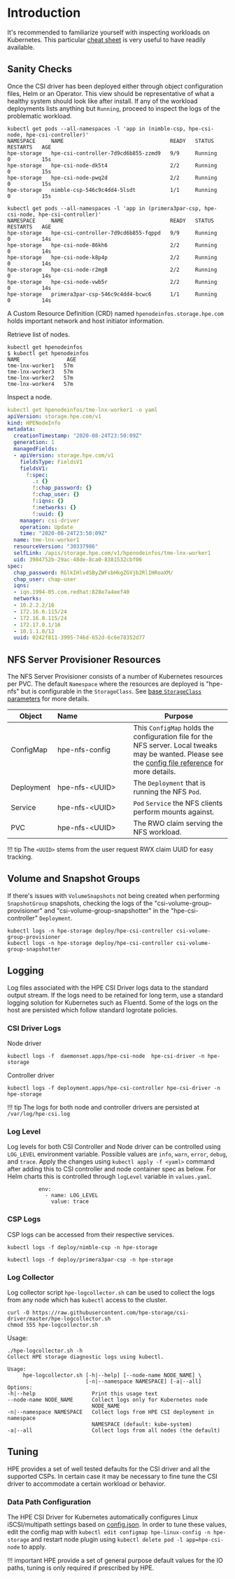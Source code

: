 # Introduction

It's recommended to familiarize yourself with inspecting workloads on Kubernetes. This particular [cheat sheet](https://kubernetes.io/docs/reference/kubectl/cheatsheet/#interacting-with-running-pods) is very useful to have readily available. 

## Sanity Checks

Once the CSI driver has been deployed either through object configuration files, Helm or an Operator. This view should be representative of what a healthy system should look like after install. If any of the workload deployments lists anything but `Running`, proceed to inspect the logs of the problematic workload.

```text fct_label="HPE Alletra 5000/6000 and Nimble Storage"
kubectl get pods --all-namespaces -l 'app in (nimble-csp, hpe-csi-node, hpe-csi-controller)'
NAMESPACE     NAME                                  READY   STATUS    RESTARTS   AGE
hpe-storage   hpe-csi-controller-7d9cd6b855-zzmd9   9/9     Running   0          15s
hpe-storage   hpe-csi-node-dk5t4                    2/2     Running   0          15s
hpe-storage   hpe-csi-node-pwq2d                    2/2     Running   0          15s
hpe-storage   nimble-csp-546c9c4dd4-5lsdt           1/1     Running   0          15s
```

```text fct_label="HPE Alletra 9000, Primera and 3PAR"
kubectl get pods --all-namespaces -l 'app in (primera3par-csp, hpe-csi-node, hpe-csi-controller)'
NAMESPACE     NAME                                  READY   STATUS    RESTARTS   AGE
hpe-storage   hpe-csi-controller-7d9cd6b855-fqppd   9/9     Running   0          14s
hpe-storage   hpe-csi-node-86kh6                    2/2     Running   0          14s
hpe-storage   hpe-csi-node-k8p4p                    2/2     Running   0          14s
hpe-storage   hpe-csi-node-r2mg8                    2/2     Running   0          14s
hpe-storage   hpe-csi-node-vwb5r                    2/2     Running   0          14s
hpe-storage   primera3par-csp-546c9c4dd4-bcwc6      1/1     Running   0          14s
```

A Custom Resource Definition (CRD) named `hpenodeinfos.storage.hpe.com` holds important network and host initiator information. 

Retrieve list of nodes.

```text
kubectl get hpenodeinfos
$ kubectl get hpenodeinfos
NAME               AGE
tme-lnx-worker1   57m
tme-lnx-worker3   57m
tme-lnx-worker2   57m
tme-lnx-worker4   57m
```

Inspect a node.

```yaml
kubectl get hpenodeinfos/tme-lnx-worker1 -o yaml
apiVersion: storage.hpe.com/v1
kind: HPENodeInfo
metadata:
  creationTimestamp: "2020-08-24T23:50:09Z"
  generation: 1
  managedFields:
  - apiVersion: storage.hpe.com/v1
    fieldsType: FieldsV1
    fieldsV1:
      f:spec:
        .: {}
        f:chap_password: {}
        f:chap_user: {}
        f:iqns: {}
        f:networks: {}
        f:uuid: {}
    manager: csi-driver
    operation: Update
    time: "2020-08-24T23:50:09Z"
  name: tme-lnx-worker1
  resourceVersion: "30337986"
  selfLink: /apis/storage.hpe.com/v1/hpenodeinfos/tme-lnx-worker1
  uid: 3984752b-29ac-48de-8ca0-8381532cbf06
spec:
  chap_password: RGlkIHlvdSByZWFsbHkgZGVjb2RlIHRoaXM/
  chap_user: chap-user
  iqns:
  - iqn.1994-05.com.redhat:828e7a4eef40
  networks:
  - 10.2.2.2/16
  - 172.16.6.115/24
  - 172.16.8.115/24
  - 172.17.0.1/16
  - 10.1.1.0/12
  uuid: 0242f811-3995-746d-652d-6c6e78352d77
```

## NFS Server Provisioner Resources

The NFS Server Provisioner consists of a number of Kubernetes resources per PVC. The default `Namespace` where the resources are deployed is "hpe-nfs" but is configurable in the `StorageClass`. See [base `StorageClass` parameters](using.md#base_storageclass_parameters) for more details.

| Object                | Name&nbsp;&nbsp;&nbsp;&nbsp;&nbsp;&nbsp;&nbsp;&nbsp;&nbsp;&nbsp;&nbsp;&nbsp;&nbsp;&nbsp;&nbsp;&nbsp;&nbsp;&nbsp;&nbsp;&nbsp;&nbsp;&nbsp;&nbsp;&nbsp;&nbsp;&nbsp; | Purpose       |
| --------------------- | -------------------- | ------------- |
| ConfigMap             | hpe-nfs-config       | This `ConfigMap` holds the configuration file for the NFS server. Local tweaks may be wanted. Please see the [config file reference](https://github.com/nfs-ganesha/nfs-ganesha/tree/master/src/config_samples) for more details. |
| Deployment            | hpe-nfs-&lt;UUID&gt; | The `Deployment` that is running the NFS `Pod`.  |
| Service               | hpe-nfs-&lt;UUID&gt; | `Pod` `Service` the NFS clients perform mounts against. |
| PVC                   | hpe-nfs-&lt;UUID&gt; | The RWO claim serving the NFS workload. |

!!! tip
    The `<UUID>` stems from the user request RWX claim UUID for easy tracking.

## Volume and Snapshot Groups

If there's issues with `VolumeSnapshots` not being created when performing `SnapshotGroup` snapshots, checking the logs of the "csi-volume-group-provisioner" and "csi-volume-group-snapshotter" in the "hpe-csi-controller" `Deployment`.

```text
kubectl logs -n hpe-storage deploy/hpe-csi-controller csi-volume-group-provisioner
kubectl logs -n hpe-storage deploy/hpe-csi-controller csi-volume-group-snapshotter
```

## Logging

Log files associated with the HPE CSI Driver logs data to the standard output stream. If the logs need to be retained for long term, use a standard logging solution for Kubernetes such as Fluentd. Some of the logs on the host are persisted which follow standard logrotate policies.

### CSI Driver Logs

Node driver
```
kubectl logs -f  daemonset.apps/hpe-csi-node  hpe-csi-driver -n hpe-storage
```
Controller driver
```
kubectl logs -f deployment.apps/hpe-csi-controller hpe-csi-driver -n hpe-storage
```

!!! tip
    The logs for both node and controller drivers are persisted at `/var/log/hpe-csi.log`

### Log Level

Log levels for both CSI Controller and Node driver can be controlled using `LOG_LEVEL` environment variable. Possible values are `info`, `warn`, `error`, `debug`, and `trace`. Apply the changes using `kubectl apply -f <yaml>` command after adding this to CSI controller and node container spec as below. For Helm charts this is controlled through `logLevel` variable in `values.yaml`.

```text
          env:
            - name: LOG_LEVEL
              value: trace
```

### CSP Logs

CSP logs can be accessed from their respective services.

```text fct_label="HPE Alletra 5000/6000 and Nimble Storage"
kubectl logs -f deploy/nimble-csp -n hpe-storage
```

```text fct_label="HPE Alletra 9000, Primera and 3PAR"
kubectl logs -f deploy/primera3par-csp -n hpe-storage
```

### Log Collector

Log collector script `hpe-logcollector.sh` can be used to collect the logs from any node which has `kubectl` access to the cluster.

```text
curl -O https://raw.githubusercontent.com/hpe-storage/csi-driver/master/hpe-logcollector.sh
chmod 555 hpe-logcollector.sh
```

Usage:

```text
./hpe-logcollector.sh -h
Collect HPE storage diagnostic logs using kubectl.

Usage:
     hpe-logcollector.sh [-h|--help] [--node-name NODE_NAME] \
                         [-n|--namespace NAMESPACE] [-a|--all]
Options:
-h|--help                  Print this usage text
--node-name NODE_NAME      Collect logs only for Kubernetes node
                           NODE_NAME
-n|--namespace NAMESPACE   Collect logs from HPE CSI deployment in namespace
                           NAMESPACE (default: kube-system)
-a|--all                   Collect logs from all nodes (the default)
```

## Tuning

HPE provides a set of well tested defaults for the CSI driver and all the supported CSPs. In certain case it may be necessary to fine tune the CSI driver to accommodate a certain workload or behavior. 

### Data Path Configuration

The HPE CSI Driver for Kubernetes automatically configures Linux iSCSI/multipath settings based on [config.json](https://raw.githubusercontent.com/hpe-storage/co-deployments/master/helm/charts/hpe-csi-driver/files/config.json). In order to tune these values, edit the config map with `kubectl edit configmap hpe-linux-config -n hpe-storage` and restart node plugin using `kubectl delete pod -l app=hpe-csi-node` to apply.

!!! important
    HPE provide a set of general purpose default values for the IO paths, tuning is only required if prescribed by HPE.
